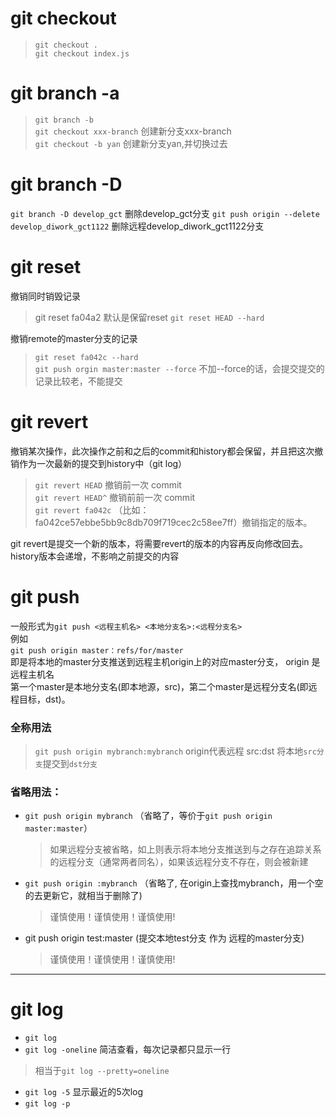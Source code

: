 
# git checkout
> `git checkout .`  
> `git checkout index.js`  



# git branch -a
> `git branch -b`  
> `git checkout xxx-branch`      创建新分支xxx-branch  
> `git checkout -b yan`  创建新分支yan,并切换过去  
# git branch -D
`git branch -D develop_gct` 删除develop_gct分支
`git push origin --delete develop_diwork_gct1122`  删除远程develop_diwork_gct1122分支
# git reset 
撤销同时销毁记录  
> git reset fa04a2 默认是保留reset
> `git reset HEAD --hard`  

撤销remote的master分支的记录  
> `git reset fa042c --hard`  
> `git push orgin master:master --force`   不加--force的话，会提交提交的记录比较老，不能提交 

# git revert  
撤销某次操作，此次操作之前和之后的commit和history都会保留，并且把这次撤销作为一次最新的提交到history中（git log）    
> `git revert HEAD`          撤销前一次 commit    
> `git revert HEAD^`         撤销前前一次 commit    
> `git revert fa042c` （比如：fa042ce57ebbe5bb9c8db709f719cec2c58ee7ff）撤销指定的版本。    

git revert是提交一个新的版本，将需要revert的版本的内容再反向修改回去。    
history版本会递增，不影响之前提交的内容    

# git push 
一般形式为` git push <远程主机名> <本地分支名>:<远程分支名> `     
例如     
`git push origin master：refs/for/master`    
即是将本地的master分支推送到远程主机origin上的对应master分支， origin 是远程主机名        
第一个master是本地分支名(即本地源，src)，第二个master是远程分支名(即远程目标，dst)。        

### 全称用法
> `git push origin mybranch:mybranch`      origin代表远程   src:dst     将本地`src分支`提交到`dst分支`    

### 省略用法：        
- `git push origin mybranch` （省略了<dst>，等价于`git push origin master:master`）     
  > 如果远程分支被省略，如上则表示将本地分支推送到与之存在追踪关系的远程分支（通常两者同名），如果该远程分支不存在，则会被新建
    
- `git push origin :mybranch` （省略了<src>, 在origin上查找mybranch，用一个空的去更新它，就相当于删除了)
  > 谨慎使用！谨慎使用！谨慎使用!    
  
- git push origin test:master     (提交本地test分支 作为 远程的master分支)
  > 谨慎使用！谨慎使用！谨慎使用!


--------------------------------------

# git log

- `git log`    
- `git log -oneline`                   简洁查看，每次记录都只显示一行     
 > 相当于`git log --pretty=oneline  `  
- `git log -5`                         显示最近的5次log    
- `git log -p `  
